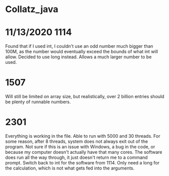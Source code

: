 # Collatz_java

# 11/13/2020 1114
Found that if I used int, I couldn't use an odd number much bigger than 100M, as the number would eventually exceed the bounds of what int will allow. Decided to use long instead.  Allows a much larger number to be used. 

# 1507
Will still be limited on array size, but realistically, over 2 billion entries should be plenty of runnable numbers.

# 2301 
Everything is working in the file.  Able to run with 5000 and 30 threads.  For some reason, after 8 threads, system does not always exit out of the program.  Not sure if this is an issue with Windows, a bug in the code, or because my computer doesn't actually have that many cores. The software does run all the way through, it just doesn't return me to a command prompt. Switch back to int for the software from 1114. Only need a long for the calculation, which is not what gets fed into the arguments.